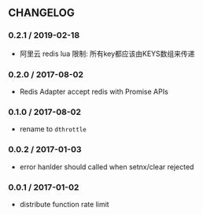 ## CHANGELOG

### 0.2.1 / 2019-02-18
* 阿里云 redis lua 限制: 所有key都应该由KEYS数组来传递

### 0.2.0 / 2017-08-02
* Redis Adapter accept redis with Promise APIs

### 0.1.0 / 2017-08-02
* rename to `dthrottle`

### 0.0.2 / 2017-01-03
* error hanlder should called when setnx/clear rejected

### 0.0.1 / 2017-01-02
* distribute function rate limit
